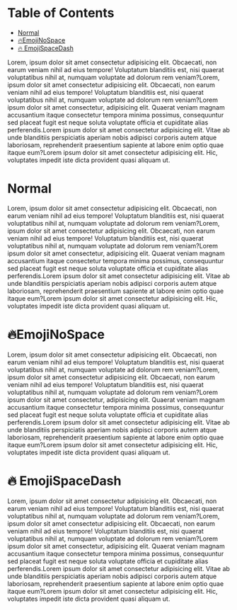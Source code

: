 # Table of Contents

- [Normal](#Normal)
- [🔥EmojiNoSpace](#EmojiNoSpace)
- [🔥 EmojiSpaceDash](#-EmojiSpaceDash)

Lorem, ipsum dolor sit amet consectetur adipisicing elit. Obcaecati, non earum veniam nihil ad eius tempore! Voluptatum blanditiis est, nisi quaerat voluptatibus nihil at, numquam voluptate ad dolorum rem veniam?Lorem, ipsum dolor sit amet consectetur adipisicing elit. Obcaecati, non earum veniam nihil ad eius tempore! Voluptatum blanditiis est, nisi quaerat voluptatibus nihil at, numquam voluptate ad dolorum rem veniam?Lorem ipsum dolor sit amet consectetur, adipisicing elit. Quaerat veniam magnam accusantium itaque consectetur tempora minima possimus, consequuntur sed placeat fugit est neque soluta voluptate officia et cupiditate alias perferendis.Lorem ipsum dolor sit amet consectetur adipisicing elit. Vitae ab unde blanditiis perspiciatis aperiam nobis adipisci corporis autem atque laboriosam, reprehenderit praesentium sapiente at labore enim optio quae itaque eum?Lorem ipsum dolor sit amet consectetur adipisicing elit. Hic, voluptates impedit iste dicta provident quasi aliquam ut.

# Normal

Lorem, ipsum dolor sit amet consectetur adipisicing elit. Obcaecati, non earum veniam nihil ad eius tempore! Voluptatum blanditiis est, nisi quaerat voluptatibus nihil at, numquam voluptate ad dolorum rem veniam?Lorem, ipsum dolor sit amet consectetur adipisicing elit. Obcaecati, non earum veniam nihil ad eius tempore! Voluptatum blanditiis est, nisi quaerat voluptatibus nihil at, numquam voluptate ad dolorum rem veniam?Lorem ipsum dolor sit amet consectetur, adipisicing elit. Quaerat veniam magnam accusantium itaque consectetur tempora minima possimus, consequuntur sed placeat fugit est neque soluta voluptate officia et cupiditate alias perferendis.Lorem ipsum dolor sit amet consectetur adipisicing elit. Vitae ab unde blanditiis perspiciatis aperiam nobis adipisci corporis autem atque laboriosam, reprehenderit praesentium sapiente at labore enim optio quae itaque eum?Lorem ipsum dolor sit amet consectetur adipisicing elit. Hic, voluptates impedit iste dicta provident quasi aliquam ut.

# 🔥EmojiNoSpace

Lorem, ipsum dolor sit amet consectetur adipisicing elit. Obcaecati, non earum veniam nihil ad eius tempore! Voluptatum blanditiis est, nisi quaerat voluptatibus nihil at, numquam voluptate ad dolorum rem veniam?Lorem, ipsum dolor sit amet consectetur adipisicing elit. Obcaecati, non earum veniam nihil ad eius tempore! Voluptatum blanditiis est, nisi quaerat voluptatibus nihil at, numquam voluptate ad dolorum rem veniam?Lorem ipsum dolor sit amet consectetur, adipisicing elit. Quaerat veniam magnam accusantium itaque consectetur tempora minima possimus, consequuntur sed placeat fugit est neque soluta voluptate officia et cupiditate alias perferendis.Lorem ipsum dolor sit amet consectetur adipisicing elit. Vitae ab unde blanditiis perspiciatis aperiam nobis adipisci corporis autem atque laboriosam, reprehenderit praesentium sapiente at labore enim optio quae itaque eum?Lorem ipsum dolor sit amet consectetur adipisicing elit. Hic, voluptates impedit iste dicta provident quasi aliquam ut.

# 🔥 EmojiSpaceDash

Lorem, ipsum dolor sit amet consectetur adipisicing elit. Obcaecati, non earum veniam nihil ad eius tempore! Voluptatum blanditiis est, nisi quaerat voluptatibus nihil at, numquam voluptate ad dolorum rem veniam?Lorem, ipsum dolor sit amet consectetur adipisicing elit. Obcaecati, non earum veniam nihil ad eius tempore! Voluptatum blanditiis est, nisi quaerat voluptatibus nihil at, numquam voluptate ad dolorum rem veniam?Lorem ipsum dolor sit amet consectetur, adipisicing elit. Quaerat veniam magnam accusantium itaque consectetur tempora minima possimus, consequuntur sed placeat fugit est neque soluta voluptate officia et cupiditate alias perferendis.Lorem ipsum dolor sit amet consectetur adipisicing elit. Vitae ab unde blanditiis perspiciatis aperiam nobis adipisci corporis autem atque laboriosam, reprehenderit praesentium sapiente at labore enim optio quae itaque eum?Lorem ipsum dolor sit amet consectetur adipisicing elit. Hic, voluptates impedit iste dicta provident quasi aliquam ut.